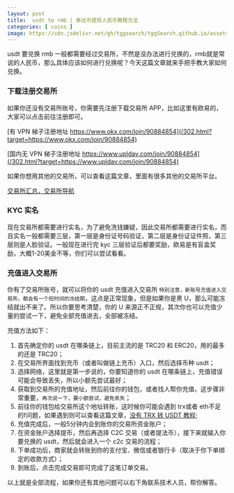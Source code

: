 ```yaml
---
layout: post
title:  usdt to rmb | 泰达币提现人民币教程方法
categories: [ coins ]
image: https://cdn.jsdelivr.net/gh/tggsearch/tggSearch.github.io/assets/img/usdt-1.webp
---
```

usdt 要兑换 rmb 一般都需要经过交易所，不然是没办法进行兑换的，rmb就是常说的人民币，那么具体应该如何进行兑换呢？今天这篇文章就来手把手教大家如何兑换。

### 下载注册交易所
如果你还没有交易所账号，你需要先注册下载交易所 APP，比如这里有欧易的，大家可以点击前往注册即可。

[有 VPN 梯子注册地址 https://www.okx.com/join/90884854](/302.html?target=https://www.okx.com/join/90884854)

[国内无 VPN 梯子注册地址 https://www.upldav.com/join/90884854](/302.html?target=https://www.upldav.com/join/90884854)

如果你想用其他的交易所，可以查看这篇文章，里面有很多其他的交易所平台。

[交易所汇总，交易所导航](/coins-index/)

### KYC 实名
现在交易所都需要进行实名，为了避免洗钱嫌疑，因此交易所都需要进行实名，而且实名一般都需要三层，第一层是身份证号码验证，第二层是身份证证件照，第三层则是人脸验证。一般现在进行完 kyc 三层验证后都要奖励，欧易是有盲盒奖励，大概1-20美金不等，你们可以尝试看看。

### 充值进入交易所
你有了交易所账号，就可以将你的 usdt 充值进入交易所 `特别注意，新账号充值进入交易所，都会有一个短时间的冻结期`，这点是正常现象，但是如果你是黑 U，那么可能冻结就出不来了。所以你要思考清楚，你的 U 来源正不正规，其次你也可以充值少量的尝试一下，避免全部充值进去，全部被冻结。

充值方法如下：
1. 首先确定你的 usdt 在哪条链上，目前主流的是 TRC20 和 ERC20，用的最多的还是 TRC20；
2. 在交易所界面找到充币（或者叫做链上充币）入口，然后选择币种 usdt；
3. 选择网络，这里就是第一步说的，你要知道你的 usdt 在哪条链上，充值错误可能会导致丢失，所以小额先尝试最好；
4. 获取到交易所的充值地址，然后前往你的钱包，或者找人帮你充值，这步骤非常重要，`再次说一下，要小额尝试，避免丢失`；
5. 前往你的钱包给交易所这个地址转账，这时候你可能会遇到 trx或者 eth不足的f问题，如果遇到则可以查看这篇文章，[没有 TRX 转 USDT 教程](https://tggsearch.github.io/docs/trx.html);
6. 充值完成后，一般5分钟内会到账你的交易所资金账户；
7. 在资金账户选择提币，然后再选择 C2C 交易（或者提法币），接下来就输入你要兑换的 usdt，然后就会进入一个 c2c 交易的流程；
8. 下单成功后，商家就会转账到你的支付宝、微信或者银行卡（取决于你下单绑定的收款方式）；
9. 到账后，点击完成交易即可完成了这笔订单交易。

以上就是全部流程，如果你还有其他问题可以右下角联系技术人员，帮你解答。